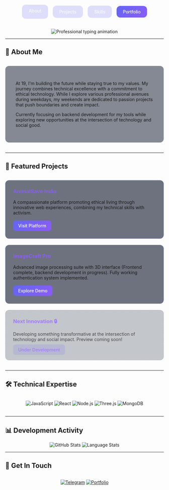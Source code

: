 <div align="center">

<!-- Animated Navigation Bar -->
<div style="
  display: flex;
  justify-content: center;
  gap: 15px;
  margin: 2rem 0;
  flex-wrap: wrap;
">
  <a href="#about" style="
    padding: 10px 20px;
    border-radius: 12px;
    background: rgba(99, 102, 241, 0.2);
    backdrop-filter: blur(10px);
    border: 1px solid rgba(255,255,255,0.1);
    color: #f8fafc;
    text-decoration: none;
    font-weight: 500;
    transition: all 0.3s ease;
  " onmouseover="this.style.transform='translateY(-3px)';this.style.boxShadow='0 5px 15px rgba(99, 102, 241, 0.2)'" 
  onmouseout="this.style.transform='';this.style.boxShadow=''">About</a>
  
  <a href="#projects" style="
    padding: 10px 20px;
    border-radius: 12px;
    background: rgba(99, 102, 241, 0.2);
    backdrop-filter: blur(10px);
    border: 1px solid rgba(255,255,255,0.1);
    color: #f8fafc;
    text-decoration: none;
    font-weight: 500;
    transition: all 0.3s ease;
  " onmouseover="this.style.transform='translateY(-3px)';this.style.boxShadow='0 5px 15px rgba(99, 102, 241, 0.2)'" 
  onmouseout="this.style.transform='';this.style.boxShadow=''">Projects</a>
  
  <a href="#skills" style="
    padding: 10px 20px;
    border-radius: 12px;
    background: rgba(99, 102, 241, 0.2);
    backdrop-filter: blur(10px);
    border: 1px solid rgba(255,255,255,0.1);
    color: #f8fafc;
    text-decoration: none;
    font-weight: 500;
    transition: all 0.3s ease;
  " onmouseover="this.style.transform='translateY(-3px)';this.style.boxShadow='0 5px 15px rgba(99, 102, 241, 0.2)'" 
  onmouseout="this.style.transform='';this.style.boxShadow=''">Skills</a>
  
  <a href="https://yourportfolio.com" style="
    padding: 10px 20px;
    border-radius: 12px;
    background: linear-gradient(135deg, #6366f1, #8b5cf6);
    color: white;
    text-decoration: none;
    font-weight: 500;
    transition: all 0.3s ease;
  " onmouseover="this.style.transform='translateY(-3px)';this.style.boxShadow='0 5px 15px rgba(99, 102, 241, 0.4)'" 
  onmouseout="this.style.transform='';this.style.boxShadow=''">Portfolio</a>
</div>

<!-- Guaranteed Working Typing Animation -->
<img src="https://readme-typing-svg.herokuapp.com?font=Fira+Code&size=30&duration=3000&pause=1000&color=6366F1&center=true&vCenter=true&width=500&lines=Innovative+Developer;Ethical+Technologist;Piyush+Singh;Creating+With+Purpose" alt="Professional typing animation" />

</div>

---

## 🌱 About Me

<div style="
  background: rgba(15, 23, 42, 0.5);
  padding: 2rem;
  border-radius: 12px;
  border: 1px solid rgba(255,255,255,0.1);
  margin: 2rem 0;
">

At 19, I'm building the future while staying true to my values. My journey combines technical excellence with a commitment to ethical technology. While I explore various professional avenues during weekdays, my weekends are dedicated to passion projects that push boundaries and create impact.

Currently focusing on backend development for my tools while exploring new opportunities at the intersection of technology and social good.

</div>

---

## 🚀 Featured Projects

<div style="
  display: grid;
  grid-template-columns: repeat(auto-fit, minmax(300px, 1fr));
  gap: 20px;
  margin: 2rem 0;
">

<!-- AnimalSave Card -->
<div style="
  background: rgba(15, 23, 42, 0.6);
  padding: 1.5rem;
  border-radius: 12px;
  border: 1px solid rgba(99, 102, 241, 0.3);
  transition: all 0.3s ease;
" onmouseover="this.style.transform='translateY(-5px)';this.style.boxShadow='0 10px 20px rgba(99, 102, 241, 0.1)'" 
onmouseout="this.style.transform='';this.style.boxShadow=''">
  <h3 style="color: #8b5cf6; margin-top: 0;">AnimalSave India</h3>
  <p>A compassionate platform promoting ethical living through innovative web experiences, combining my technical skills with activism.</p>
  <div style="margin-top: 1rem; display: flex; gap: 10px;">
    <a href="https://animalsaveindia.vercel.app" style="
      padding: 8px 16px;
      background: linear-gradient(135deg, #6366f1, #8b5cf6);
      color: white;
      border-radius: 8px;
      text-decoration: none;
      font-weight: 500;
    ">Visit Platform</a>
  </div>
</div>

<!-- ImageCraft Card -->
<div style="
  background: rgba(15, 23, 42, 0.6);
  padding: 1.5rem;
  border-radius: 12px;
  border: 1px solid rgba(99, 102, 241, 0.3);
  transition: all 0.3s ease;
" onmouseover="this.style.transform='translateY(-5px)';this.style.boxShadow='0 10px 20px rgba(99, 102, 241, 0.1)'" 
onmouseout="this.style.transform='';this.style.boxShadow=''">
  <h3 style="color: #8b5cf6; margin-top: 0;">ImageCraft Pro</h3>
  <p>Advanced image processing suite with 3D interface (Frontend complete, backend development in progress). Fully working authentication system implemented.</p>
  <div style="margin-top: 1rem; display: flex; gap: 10px;">
    <a href="https://imagecraft.vercel.app" style="
      padding: 8px 16px;
      background: linear-gradient(135deg, #6366f1, #8b5cf6);
      color: white;
      border-radius: 8px;
      text-decoration: none;
      font-weight: 500;
    ">Explore Demo</a>
  </div>
</div>

<!-- Coming Soon Card -->
<div style="
  background: rgba(15, 23, 42, 0.3);
  padding: 1.5rem;
  border-radius: 12px;
  border: 1px dashed rgba(99, 102, 241, 0.3);
  opacity: 0.8;
  transition: all 0.3s ease;
" onmouseover="this.style.opacity='1';this.style.borderColor='rgba(99, 102, 241, 0.5)'" 
onmouseout="this.style.opacity='0.8';this.style.borderColor='rgba(99, 102, 241, 0.3)'">
  <h3 style="color: #8b5cf6; margin-top: 0;">Next Innovation 🔒</h3>
  <p>Developing something transformative at the intersection of technology and social impact. Preview coming soon!</p>
  <div style="margin-top: 1rem;">
    <span style="
      padding: 8px 16px;
      background: rgba(99, 102, 241, 0.2);
      color: #8b5cf6;
      border-radius: 8px;
      font-weight: 500;
    ">Under Development</span>
  </div>
</div>

</div>

---

## 🛠 Technical Expertise

<div align="center" style="margin: 2rem 0;">

![JavaScript](https://img.shields.io/badge/JavaScript-F7DF1E?style=for-the-badge&logo=javascript&logoColor=black)
![React](https://img.shields.io/badge/React-61DAFB?style=for-the-badge&logo=react&logoColor=black)
![Node.js](https://img.shields.io/badge/Node.js-339933?style=for-the-badge&logo=node.js&logoColor=white)
![Three.js](https://img.shields.io/badge/Three.js-000000?style=for-the-badge&logo=three.js&logoColor=white)
![MongoDB](https://img.shields.io/badge/MongoDB-47A248?style=for-the-badge&logo=mongodb&logoColor=white)

</div>

---

## 📊 Development Activity

<div align="center">

![GitHub Stats](https://github-readme-stats.vercel.app/api?username=yourusername&show_icons=true&theme=radical&hide_border=true&bg_color=0f172a&title_color=8b5cf6&icon_color=6366f1)
![Language Stats](https://github-readme-stats.vercel.app/api/top-langs/?username=yourusername&layout=compact&theme=radical&hide_border=true&bg_color=0f172a&title_color=8b5cf6)

</div>

---

## 🌟 Get In Touch

<div align="center" style="margin-top: 2rem;">

[![Telegram](https://img.shields.io/badge/Message_on_Telegram-2CA5E0?style=for-the-badge&logo=telegram&logoColor=white)](https://t.me/mocpiyush)
[![Portfolio](https://img.shields.io/badge/View_Portfolio-6366F1?style=for-the-badge&logo=vercel&logoColor=white)](https://yourportfolio.com)

</div>
